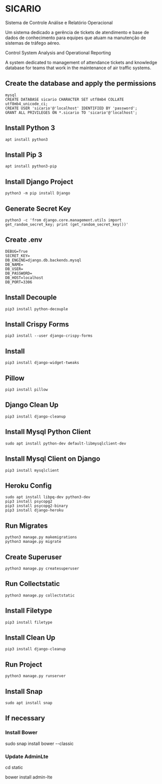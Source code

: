 # SICARIO
Sistema de Controle Análise e Relatório Operacional

Um sistema dedicado a gerência de tickets de atendimento e base de dados de conhecimento para equipes que atuam na manutenção de sistemas de tráfego aéreo.


Control System Analysis and Operational Reporting

A system dedicated to management of attendance tickets and knowledge database for teams that work in the maintenance of air traffic systems.

## Create the database and apply the permissions
```
mysql
CREATE DATABASE sicario CHARACTER SET utf8mb4 COLLATE utf8mb4_unicode_ci;
CREATE USER 'sicario'@'localhost' IDENTIFIED BY 'password';
GRANT ALL PRIVILEGES ON *.sicario TO 'sicario'@'localhost';
```

## Install Python 3
```
apt install python3
```

## Install Pip 3
```
apt install python3-pip
```

## Install Django Project
```
python3 -m pip install Django
```

## Generate Secret Key
```
python3 -c 'from django.core.management.utils import get_random_secret_key; print (get_random_secret_key())'
```

## Create .env
```
DEBUG=True
SECRET_KEY=
DB_ENGINE=django.db.backends.mysql
DB_NAME=
DB_USER=
DB_PASSWORD=
DB_HOST=localhost
DB_PORT=3306
```

## Install Decouple
```
pip3 install python-decouple
```

## Install Crispy Forms
```
pip3 install --user django-crispy-forms
```

## Install
```
pip3 install django-widget-tweaks
```

## Pillow
```
pip3 install pillow
```

## Django Clean Up
```
pip3 install django-cleanup
```

## Install Mysql Python Client
```
sudo apt install python-dev default-libmysqlclient-dev
```

## Install Mysql Client on Django
```
pip3 install mysqlclient
```

## Heroku Config
```
sudo apt install libpq-dev python3-dev
pip3 install psycopg2
pip3 install psycopg2-binary
pip3 install django-heroku
```

## Run Migrates
```
python3 manage.py makemigrations
python3 manage.py migrate
```

## Create Superuser
```
python3 manage.py createsuperuser
```

## Run Collectstatic
```
python3 manage.py collectstatic
```

## Install Filetype
```
pip3 install filetype
```

## Install Clean Up
```
pip3 install django-cleanup
```

## Run Project
```
python3 manage.py runserver
```

## Install Snap
```
sudo apt install snap
```
## If necessary

### Install Bower
sudo snap install bower --classic

### Update AdminLte
cd static

bower install admin-lte

